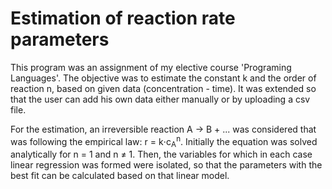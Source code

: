 # Estimation of reaction rate parameters
This program was an assignment of my elective course 'Programing Languages'. The objective was to estimate the constant k and the order of reaction n, based on given data (concentration - time). It was extended so that the user can add his own data either manually or by uploading a csv file.

For the estimation, an irreversible reaction A -> B + ... was considered that was following the empirical law: r = k⋅c<sub>A</sub><sup>n</sup>. Initially the equation was solved analytically for n = 1 and n ≠ 1. Then, the variables for which in each case linear regression was formed were isolated, so that the parameters with the best fit can be calculated based on that linear model.

